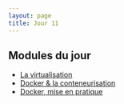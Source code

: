 ```yaml
---
layout: page
title: Jour 11
---
```


## Modules du jour
- [La virtualisation](../modules/011_Virtualisation.md)
- [Docker & la conteneurisation](../modules/011_dockers.md)
- [Docker, mise en pratique](../modules/011_dockers_pratique.md)
